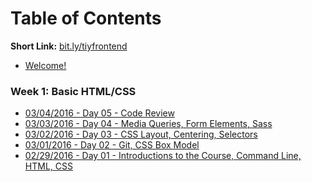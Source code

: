 # Table of Contents

**Short Link:** [bit.ly/tiyfrontend](http://bit.ly/tiyfrontend)

* [Welcome!](/intro/README.md)

<!--
### Week 12: Graduation
* 05/20/2016 - Day 60 - Graduation Dinner
* 05/19/2016 - Day 59 - Demo Day
* 05/18/2016 - Day 58 - Presentation Practice
* 05/17/2016 - Day 57 - Code Freeze
* 05/16/2016 - Day 56 - Final Project

### Week 11: Final Project
* 05/13/2016 - Day 55 - Final Project
* 05/12/2016 - Day 54 - Final Project
* 05/11/2016 - Day 53 - Final Project
* 05/10/2016 - Day 52 - Final Project
* 05/09/2016 - Day 51 - Final Project

### Week 10: Final Project
* 05/06/2016 - Day 50 - Final Project
* 05/05/2016 - Day 49 - Final Project
* 05/04/2016 - Day 48 - Final Project
* 05/03/2016 - Day 47 - Final Project
* 05/02/2016 - Day 46 - Final Project

### Week 9: Crash Courses & Review
* [04/29/2016 - Day 45 - EXTRA EXTRA: Server Side JS 2](/notes/day-36/README.md)
* [04/28/2016 - Day 44 - Angular](/notes/day-36/README.md)
* [04/27/2016 - Day 43 - APIs](/notes/day-35/README.md)
* [04/26/2016 - Day 42 - Express / Sending Emails / Texts](/notes/day-34/README.md)
* [04/25/2016 - Day 41 - ES2015](/notes/day-33/README.md)

### Week 8: Client Project
* 04/22/2016 - Day 40 - One on Ones
* 04/21/2016 - Day 39 - Client Project Work Day & Design Review
* 04/20/2016 - Day 38 - Client Project Sprint 1 Retrospective & Work Day
* 04/19/2016 - Day 37 - Client Project Work Day
* 04/18/2016 - Day 36 - Client Project Introduction

### Week 7: React / Parse
* [04/15/2016 - Day 35 - EXTRA EXTRA: Server Side JS 1](/notes/day-28/README.md)
* [04/14/2016 - Day 34 - Review](/notes/day-28/README.md)
* [04/13/2016 - Day 33 - Parse CRUD, Hoisting](/notes/day-27/README.md)
* [04/12/2016 - Day 32 - Component communication with events, Regex](/notes/day-26/README.md)
* [04/11/2016 - Day 31 - Parse user authentication](/notes/day-25/README.md)

### Week 6: React
* [04/08/2016 - Day 30 - One on Ones](/notes/day-20/README.md)
* [04/07/2016 - Day 29 - React Review](/notes/day-24/README.md)
* [04/06/2016 - Day 28 - Rendering lists in React](/notes/day-23/README.md)
* [04/05/2016 - Day 27 - Data driven components](/notes/day-22/README.md)
* [04/04/2016 - Day 26 - Hackathon Retro, Rendering React Components](/notes/day-21/README.md)

### Week 5: Backbone
* [04/01/2016 - Day 25 - EXTRA EXTRA: SQL](/notes/day-20/README.md)
* [03/31/2016 - Day 24 - Advanced Git/GitHub, Hackathon](/notes/day-20/README.md)
* [03/30/2016 - Day 23 - Views](/notes/day-19/README.md)
* [03/29/2016 - Day 22 - Models, Collections](/notes/day-18/README.md)
* [03/28/2016 - Day 21 - Router, Classes, Models](/notes/day-17/README.md)

### Week 4: jQuery
* [03/25/2016 - Day 20 - One on Ones](/notes/day-04/README.md)
* [03/24/2016 - Day 19 - Multi-user git projects, Review](/notes/day-16/README.md)
* [03/23/2016 - Day 18 - AJAX](/notes/day-15/README.md)
* [03/22/2016 - Day 17 - jQuery Forms, `this`](/notes/day-14/README.md)
* [03/21/2016 - Day 16 - Intro jQuery](/notes/day-13/README.md)

### Week 3: Advanced JS
* [03/19/2016 - Day 15 - EXTRA EXTRA: JS Review](/notes/day-04/README.md)
* [03/17/2016 - Day 14 - Interacting with the DOM, Events](/notes/day-12/README.md)
* [03/16/2016 - Day 13 - Functions Review](/notes/day-11/README.md)
* [03/15/2016 - Day 12 - Functions Review & Unit Testing](/notes/day-10/README.md)
* [03/14/2016 - Day 11 - Functions](/notes/day-09/README.md)

### Week 2: Advanced HTML/CSS, Basic JS
* [03/11/2016 - Day 10 - One on Ones](/notes/day-04/README.md)
* [03/10/2016 - Day 09 - JS: Objects and Loops](/notes/day-08/README.md)
* [03/09/2016 - Day 08 - JS: Functions and Arrays](/notes/day-07/README.md)
* [03/08/2016 - Day 07 - HTML: Form Elements, CSS: Sass, JS: Booleans and Conditional Logic](/notes/day-06/README.md)
* [03/07/2016 - Day 06 - JS: Numbers, CSS: Specificity and Positioning](/notes/day-05/README.md)


* [03/04/2016 - Day 05 - EXTRA EXTRA: Code Review](/notes/day-04/README.md)
* [03/03/2016 - Day 04 - JS Variables, CSS Media Queries and Selectors](/notes/day-04/README.md)
-->
### Week 1: Basic HTML/CSS
* [03/04/2016 - Day 05 - Code Review](/notes/day-05/README.md)
* [03/03/2016 - Day 04 - Media Queries, Form Elements, Sass](/notes/day-04/README.md)
* [03/02/2016 - Day 03 - CSS Layout, Centering, Selectors](/notes/day-03/README.md)
* [03/01/2016 - Day 02 - Git, CSS Box Model](/notes/day-02/README.md)
* [02/29/2016 - Day 01 - Introductions to the Course, Command Line, HTML, CSS](/notes/day-01/README.md)